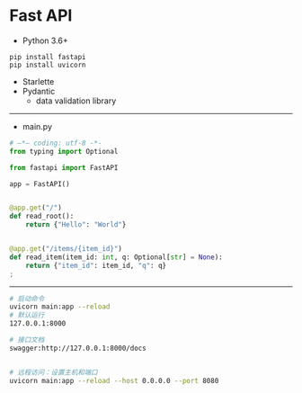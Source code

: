 
# Fast API

- Python 3.6+

```
pip install fastapi
pip install uvicorn

```


- Starlette
- Pydantic
    - data validation library

---

- main.py
```py
# —*— coding: utf-8 -*-
from typing import Optional

from fastapi import FastAPI

app = FastAPI()


@app.get("/")
def read_root():
    return {"Hello": "World"}


@app.get("/items/{item_id}")
def read_item(item_id: int, q: Optional[str] = None):
    return {"item_id": item_id, "q": q}
;

```
---

```sh
# 启动命令
uvicorn main:app --reload
# 默认运行
127.0.0.1:8000

# 接口文档
swagger:http://127.0.0.1:8000/docs


# 远程访问：设置主机和端口
uvicorn main:app --reload --host 0.0.0.0 --port 8080
```